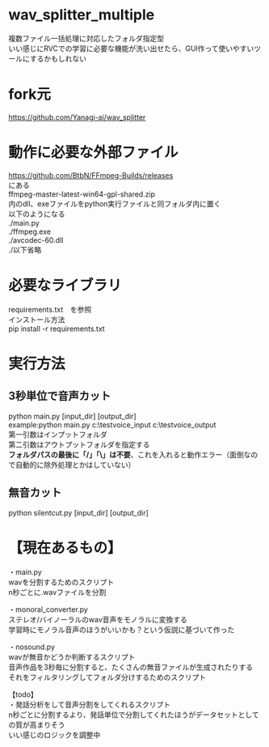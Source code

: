 # wav_splitter_multiple
複数ファイル一括処理に対応したフォルダ指定型  
いい感じにRVCでの学習に必要な機能が洗い出せたら、GUI作って使いやすいツールにするかもしれない  
  
# fork元  
https://github.com/Yanagi-ai/wav_splitter  
  
# 動作に必要な外部ファイル  
https://github.com/BtbN/FFmpeg-Builds/releases  
にある  
ffmpeg-master-latest-win64-gpl-shared.zip  
内のdll、exeファイルをpython実行ファイルと同フォルダ内に置く  
以下のようになる  
./main.py  
./ffmpeg.exe  
./avcodec-60.dll  
./以下省略  

# 必要なライブラリ  
requirements.txt　を参照  
インストール方法  
pip install -r requirements.txt  
  
# 実行方法  
## 3秒単位で音声カット  
python main.py [input_dir] [output_dir]  
example:python main.py c:\testvoice_input c:\testvoice_output  
第一引数はインプットフォルダ  
第二引数はアウトプットフォルダを指定する  
**フォルダパスの最後に「/」「\」は不要**、これを入れると動作エラー（面倒なので自動的に除外処理とかはしていない）  

## 無音カット  
python silentcut.py [input_dir] [output_dir]  
  
# 【現在あるもの】  
・main.py  
wavを分割するためのスクリプト  
n秒ごとに.wavファイルを分割  
  
・monoral_converter.py  
ステレオ/バイノーラルのwav音声をモノラルに変換する  
学習時にモノラル音声のほうがいいかも？という仮説に基づいて作った  
  
・nosound.py  
wavが無音かどうか判断するスクリプト  
音声作品を3秒毎に分割すると、たくさんの無音ファイルが生成されたりする  
それをフィルタリングしてフォルダ分けするためのスクリプト  
  
【todo】  
・発話分析をして音声分割をしてくれるスクリプト  
n秒ごとに分割するより、発話単位で分割してくれたほうがデータセットとしての質が高まりそう  
いい感じのロジックを調整中  
